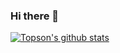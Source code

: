 ### Hi there 👋

[![Topson's github stats](https://github-readme-stats.vercel.app/api?username=TopsonTao)](https://github.com/anuraghazra/github-readme-stats)

<!--
**TopsonTao/TopsonTao** is a ✨ _special_ ✨ repository because its `README.md` (this file) appears on your GitHub profile.

Here are some ideas to get you started:

- 🔭 I’m currently working on ...
- 🌱 I’m currently learning ...
- 👯 I’m looking to collaborate on ...
- 🤔 I’m looking for help with ...
- 💬 Ask me about ...
- 📫 How to reach me: ...
- 😄 Pronouns: ...
- ⚡ Fun fact: ...
-->
